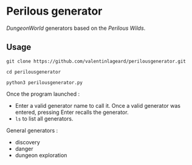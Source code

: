# Perilous generator

*DungeonWorld* generators based on the *Perilous Wilds*.

## Usage

`git clone https://github.com/valentinlageard/perilousgenerator.git`

`cd perilousgenerator`

`python3 perilousgenerator.py`

Once the program launched :
- Enter a valid generator name to call it. Once a valid generator was entered, pressing Enter recalls the generator.
- `ls` to list all generators.

General generators :
- discovery
- danger
- dungeon exploration
